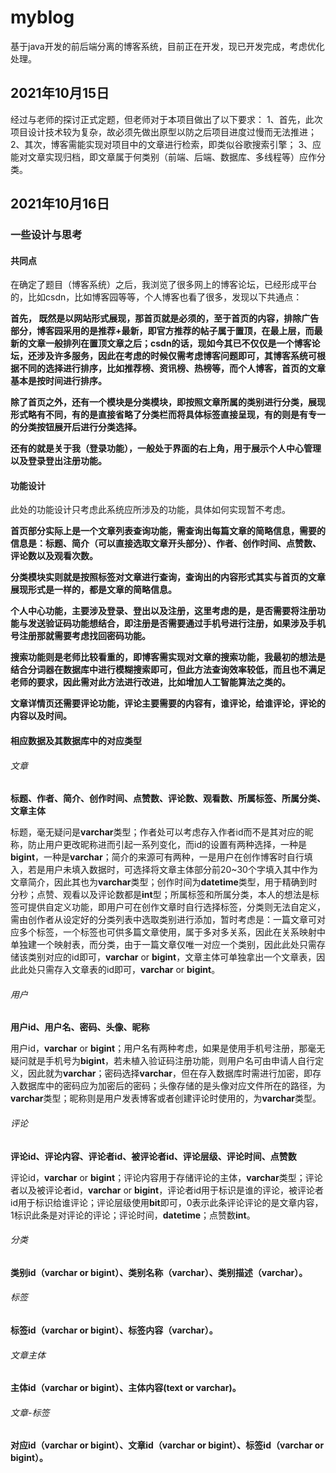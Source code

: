# myblog
基于java开发的前后端分离的博客系统，目前正在开发，现已开发完成，考虑优化处理。

## 2021年10月15日
经过与老师的探讨正式定题，但老师对于本项目做出了以下要求：
1、首先，此次项目设计技术较为复杂，故必须先做出原型以防之后项目进度过慢而无法推进；
2、其次，博客需能实现对项目中的文章进行检索，即类似谷歌搜索引擎；
3、应能对文章实现归档，即文章属于何类别（前端、后端、数据库、多线程等）应作分类。

## 2021年10月16日
### 一些设计与思考

#### 共同点

在确定了题目（博客系统）之后，我浏览了很多网上的博客论坛，已经形成平台的，比如csdn，比如博客园等等，个人博客也看了很多，发现以下共通点：

**首先， 既然是以网站形式展现，那首页就是必须的，至于首页的内容，排除广告部分，博客园采用的是推荐+最新，即官方推荐的帖子属于置顶，在最上层，而最新的文章一般排列在置顶文章之后；csdn的话，现如今其已不仅仅是一个博客论坛，还涉及许多服务，因此在考虑的时候仅需考虑博客问题即可，其博客系统可根据不同的选择进行排序，比如推荐榜、资讯榜、热榜等，而个人博客，首页的文章基本是按时间进行排序。**

**除了首页之外，还有一个模块是分类模块，即按照文章所属的类别进行分类，展现形式略有不同，有的是直接省略了分类栏而将具体标签直接呈现，有的则是有专一的分类按钮展开后进行分类选择。**

**还有的就是关于我（登录功能），一般处于界面的右上角，用于展示个人中心管理以及登录登出注册功能。**

#### 功能设计

此处的功能设计只考虑此系统应所涉及的功能，具体如何实现暂不考虑。

**首页部分实际上是一个文章列表查询功能，需查询出每篇文章的简略信息，需要的信息是：标题、简介（可以直接选取文章开头部分）、作者、创作时间、点赞数、评论数以及观看次数。**

**分类模块实则就是按照标签对文章进行查询，查询出的内容形式其实与首页的文章展现形式是一样的，都是文章的简略信息。**

**个人中心功能，主要涉及登录、登出以及注册，这里考虑的是，是否需要将注册功能与发送验证码功能想结合，即注册是否需要通过手机号进行注册，如果涉及手机号注册那就需要考虑找回密码功能。**

**搜索功能则是老师比较看重的，即博客需实现对文章的搜索功能，我最初的想法是结合分词器在数据库中进行模糊搜索即可，但此方法查询效率较低，而且也不满足老师的要求，因此需对此方法进行改进，比如增加人工智能算法之类的。**

**文章详情页还需要评论功能，评论主要需要的内容有，谁评论，给谁评论，评论的内容以及时间。**

#### 相应数据及其数据库中的对应类型

###### 文章

**标题、作者、简介、创作时间、点赞数、评论数、观看数、所属标签、所属分类、文章主体**

标题，毫无疑问是**varchar**类型；作者处可以考虑存入作者id而不是其对应的昵称，防止用户更改昵称进而引起一系列变化，而id的设置有两种选择，一种是**bigint**，一种是**varchar**；简介的来源可有两种，一是用户在创作博客时自行填入，若是用户未填入数据时，可选择将文章主体部分前20~30个字填入其中作为文章简介，因此其也为**varchar**类型；创作时间为**datetime**类型，用于精确到时分秒；点赞、观看以及评论数都是**int**型；所属标签和所属分类，本人的想法是标签可提供自定义功能，即用户可在创作文章时自行选择标签，分类则无法自定义，需由创作者从设定好的分类列表中选取类别进行添加，暂时考虑是：一篇文章可对应多个标签，一个标签也可供多篇文章使用，属于多对多关系，因此在关系映射中单独建一个映射表，而分类，由于一篇文章仅唯一对应一个类别，因此此处只需存储该类别对应的id即可，**varchar** or **bigint**，文章主体可单独拿出一个文章表，因此此处只需存入文章表的id即可，**varchar** or **bigint**。

###### 用户

**用户id、用户名、密码、头像、昵称**

用户id，**varchar** or **bigint**；用户名有两种考虑，如果是使用手机号注册，那毫无疑问就是手机号为**bigint**，若未植入验证码注册功能，则用户名可由申请人自行定义，因此就为**varchar**；密码选择**varchar**，但在存入数据库时需进行加密，即存入数据库中的密码应为加密后的密码；头像存储的是头像对应文件所在的路径，为**varchar**类型；昵称则是用户发表博客或者创建评论时使用的，为**varchar**类型。

###### 评论

**评论id、评论内容、评论者id、被评论者id、评论层级、评论时间、点赞数**

评论id，**varchar** or **bigint**；评论内容用于存储评论的主体，**varchar**类型；评论者以及被评论者id，**varchar** or **bigint**，评论者id用于标识是谁的评论，被评论者id用于标识给谁评论；评论层级使用**bit**即可，0表示此条评论评论的是文章内容，1标识此条是对评论的评论；评论时间，**datetime**；点赞数**int**。

###### 分类

**类别id（varchar or bigint）、类别名称（varchar）、类别描述（varchar）。**

###### 标签

**标签id（varchar or bigint）、标签内容（varchar）。**

###### 文章主体

**主体id（varchar or bigint）、主体内容(text or varchar)。**

###### 文章-标签

**对应id（varchar or bigint）、文章id（varchar or bigint）、标签id（varchar or bigint）。**

